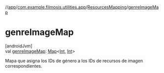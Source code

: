 //[app](../../../index.md)/[com.example.filmosis.utilities.app](../index.md)/[ResourcesMapping](index.md)/[genreImageMap](genre-image-map.md)

# genreImageMap

[androidJvm]\
val [genreImageMap](genre-image-map.md): [Map](https://kotlinlang.org/api/latest/jvm/stdlib/kotlin.collections/-map/index.html)&lt;[Int](https://kotlinlang.org/api/latest/jvm/stdlib/kotlin/-int/index.html), [Int](https://kotlinlang.org/api/latest/jvm/stdlib/kotlin/-int/index.html)&gt;

Mapa que asigna los IDs de género a los IDs de recursos de imagen correspondientes.
